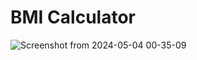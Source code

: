 # BMI Calculator

![Screenshot from 2024-05-04 00-35-09](https://github.com/Marouane-Elgoumiri/Some_JS_Stuff/assets/96888594/09c12261-d1f3-44cd-aeca-79e6bc610572)
